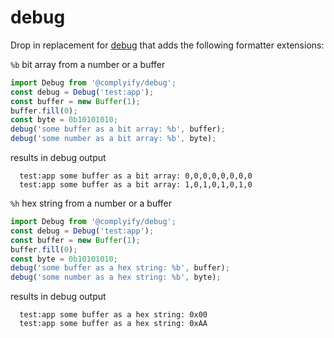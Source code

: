 # debug

Drop in replacement for [debug] that adds the following formatter extensions:

`%b` bit array from a number or a buffer

```js
import Debug from '@complyify/debug';
const debug = Debug('test:app');
const buffer = new Buffer(1);
buffer.fill(0);
const byte = 0b10101010;
debug('some buffer as a bit array: %b', buffer);
debug('some number as a bit array: %b', byte);
```

results in debug output

```shell
  test:app some buffer as a bit array: 0,0,0,0,0,0,0,0
  test:app some buffer as a bit array: 1,0,1,0,1,0,1,0
```

`%h` hex string from a number or a buffer

```js
import Debug from '@complyify/debug';
const debug = Debug('test:app');
const buffer = new Buffer(1);
buffer.fill(0);
const byte = 0b10101010;
debug('some buffer as a hex string: %b', buffer);
debug('some number as a hex string: %b', byte);
```

results in debug output

```shell
  test:app some buffer as a hex string: 0x00
  test:app some buffer as a hex string: 0xAA
```

[debug]: https://github.com/visionmedia/debug
